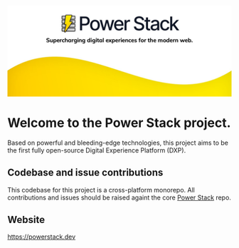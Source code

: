 ![Power Stack Hero](https://raw.githubusercontent.com/powerstackdev/.github/main/PowerStack-Hero.jpg)

# Welcome to the Power Stack project. 

Based on powerful and bleeding-edge technologies, this project aims to be the first fully open-source Digital Experience Platform (DXP).

## Codebase and issue contributions

This codebase for this project is a cross-platform monorepo. All contributions and issues should be raised againt the core [Power Stack](https://github.com/powerstackdev/power-stack) repo.

## Website

https://powerstack.dev

<!--

**Here are some ideas to get you started:**

🙋‍♀️ A short introduction - what is your organization all about?
🌈 Contribution guidelines - how can the community get involved?
👩‍💻 Useful resources - where can the community find your docs? Is there anything else the community should know?
🍿 Fun facts - what does your team eat for breakfast?
🧙 Remember, you can do mighty things with the power of [Markdown](https://docs.github.com/github/writing-on-github/getting-started-with-writing-and-formatting-on-github/basic-writing-and-formatting-syntax)
-->

